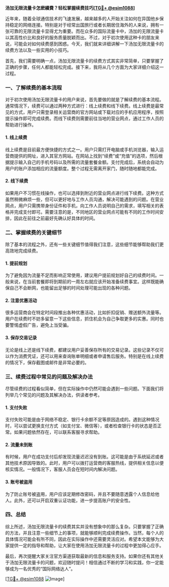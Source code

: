 **汤加无限流量卡怎麽續費？轻松掌握续费技巧[[TG💪+ @esim1088](https://t.me/s/esim1088)]**

近年来，随着全球通信技术的飞速发展，越来越多的人开始关注如何在异国他乡保持稳定的网络连接。特别是对于经常出国旅行或者长期居住海外的人来说，拥有一张可靠的无限流量卡显得尤为重要。而在众多的国际流量卡中，汤加的无限流量卡以其高性价比和良好的服务质量脱颖而出。不过，对于初次使用这种卡的朋友来说，可能会对如何续费感到困惑。今天，我们就来详细讲解一下汤加无限流量卡的续费方法以及一些实用的小技巧。

首先，我们需要明确一点，汤加无限流量卡的续费方式其实非常简单，只要掌握了正确的步骤，任何人都能轻松完成。接下来，我将从几个方面为大家详细介绍这一过程。

### 一、了解续费的基本流程

对于初次使用汤加无限流量卡的用户来说，首先要做的就是了解续费的基本流程。通常情况下，续费可以通过两种方式进行：线上续费和线下续费。线上续费是最常见的方式，用户只需登录相关运营商的官方网站或下载对应的手机应用程序，按照提示操作即可完成续费。而线下续费则需要前往当地的营业网点，通过工作人员的帮助进行操作。

#### 1. 线上续费

线上续费是目前最方便快捷的方式之一。用户只需打开电脑或手机浏览器，输入运营商提供的网址，进入其官方网站。在网站上找到“续费”或“充值”的选项，然后根据提示输入自己的手机号码以及所需的流量套餐金额。支付完成后，系统会自动为用户的账户添加相应的流量额度。整个过程无需离开家门，随时随地都能完成。

#### 2. 线下续费

如果用户不习惯在线操作，也可以选择到附近的营业网点进行线下续费。这种方式虽然稍微麻烦一些，但可以更好地与工作人员沟通，解决可能遇到的问题。在营业网点，用户只需携带身份证件和手机，向工作人员说明自己的需求，填写相关的表格并完成支付即可。需要注意的是，不同地区的营业网点可能有不同的工作时间安排，因此在前往之前最好先确认好具体的时间。

### 二、掌握续费的关键细节

除了基本的流程之外，还有一些关键细节值得我们注意，这些细节能够帮助我们更高效地完成续费。

#### 1. 提前规划

为了避免因为流量不足而影响正常使用，建议用户提前规划好自己的续费时间。一般来说，在当前套餐即将到期前的一周左右就应该开始准备续费事宜。这样既能确保自己不会断网，也能留出足够的时间处理可能出现的各种问题。

#### 2. 注意优惠活动

很多运营商会在特定时间段推出各种优惠活动，比如折扣促销、赠送额外流量等。用户在续费时不妨多留意一下这些信息，抓住机会为自己争取更多的实惠。同时也要警惕虚假广告，避免上当受骗。

#### 3. 保存交易记录

无论是线上还是线下续费，都建议用户妥善保存所有的交易记录。这些记录不仅可以作为消费凭证，还可以用来查询账单明细或者申请售后服务。特别是在线上续费的情况下，保存截图或邮件是非常必要的。

### 三、续费过程中常见的问题及解决办法

尽管续费的过程看似简单，但在实际操作中仍然可能会遇到一些问题。下面我们将列举几个常见的问题及其解决办法，供读者参考。

#### 1. 支付失败

支付失败可能是由于网络不稳定、银行卡余额不足等原因造成的。遇到这种情况时，可以尝试更换支付方式（如支付宝、微信等），或者检查银行卡的状态是否正常。如果问题依然存在，可以联系客服寻求帮助。

#### 2. 流量未到账

有时候，用户在成功支付后却发现流量迟迟没有到账。这可能是由于系统延迟或者其他技术原因导致的。此时，用户可以拨打运营商的客服热线，提供相关信息以便核实情况。一般情况下，客服人员会在短时间内解决问题。

#### 3. 账号被盗用

为了防止账号被盗用，用户应该定期修改密码，并且不要随意透露个人信息给他人。此外，还可以开启双重认证功能，进一步提高账户的安全性。

### 四、总结

综上所述，汤加无限流量卡的续费其实并没有想象中的那么复杂。只要掌握了正确的方法，并且注意一些细节上的事项，就能够顺利完成续费操作。当然，每个人的具体情况可能会有所不同，因此在实际操作中还需要灵活应对。希望本文能够为大家提供一定的指导和帮助，让大家在使用汤加无限流量卡的过程中更加得心应手。

最后，再次提醒大家关注官方渠道获取最新的信息和服务支持。如果你还有其他关于汤加无限流量卡的问题，欢迎随时提问！相信通过不断的学习和实践，你一定能够成为一名优秀的“国际网络达人”。

[[TG💪+ @esim1088](https://t.me/s/esim1088) ![Image](https://i.postimg.cc/4NQfJmqS/Snipaste-2025-05-13-00-14-12.png)]